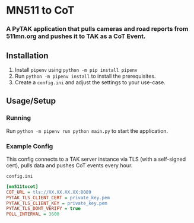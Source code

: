 # MN511 to CoT
### A PyTAK application that pulls cameras and road reports from 511mn.org and pushes it to TAK as a CoT Event.


## Installation

1. Install `pipenv` using `python -m pip install pipenv`
2. Run `python -m pipenv install` to install the prerequisites.
3. Create a `config.ini` and adjust the settings to your use-case.

## Usage/Setup

### Running

Run `python -m pipenv run python main.py` to start the application.

### Example Config
This config connects to a TAK server instance via TLS (with a self-signed cert), pulls data and pushes CoT events every hour.

`config.ini`
```ini
[mn511tocot]
COT_URL = tls://XX.XX.XX.XX:8089
PYTAK_TLS_CLIENT_CERT = private_key.pem
PYTAK_TLS_CLIENT_KEY = private_key.pem
PYTAK_TLS_DONT_VERIFY = true
POLL_INTERVAL = 3600
```
